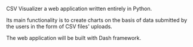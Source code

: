 CSV Visualizer a web application written entirely in Python.

Its main functionality is to create charts on the basis of data submitted by the users in the form of CSV files' uploads.

The web application will be built with Dash framework.